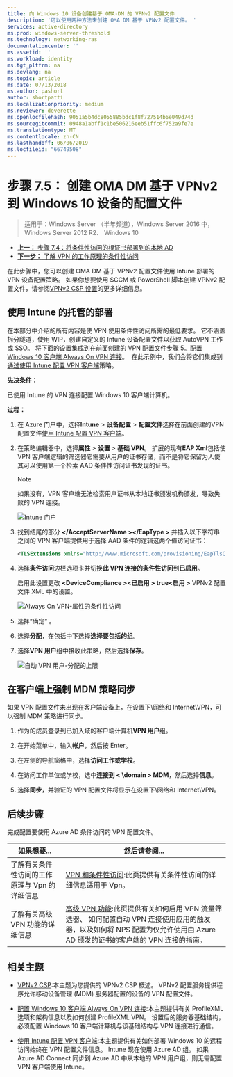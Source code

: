 ```yaml
---
title: 向 Windows 10 设备创建基于 OMA-DM 的 VPNv2 配置文件
description: '可以使用两种方法来创建 OMA DM 基于 VPNv2 配置文件。 '
services: active-directory
ms.prod: windows-server-threshold
ms.technology: networking-ras
documentationcenter: ''
ms.assetid: ''
ms.workload: identity
ms.tgt_pltfrm: na
ms.devlang: na
ms.topic: article
ms.date: 07/13/2018
ms.author: pashort
author: shortpatti
ms.localizationpriority: medium
ms.reviewer: deverette
ms.openlocfilehash: 9051a5b4dc8055885bdc1f8f727514b6e049d74d
ms.sourcegitcommit: 0948a1abff1c1be506216eeb51ffc6f752a9fe7e
ms.translationtype: MT
ms.contentlocale: zh-CN
ms.lasthandoff: 06/06/2019
ms.locfileid: "66749508"
---
```

# <a name="step-75-create-oma-dm-based-vpnv2-profiles-to-windows-10-devices"></a>步骤 7.5： 创建 OMA DM 基于 VPNv2 到 Windows 10 设备的配置文件

>适用于：Windows Server （半年频道），Windows Server 2016 中，Windows Server 2012 R2、 Windows 10

- [**上一：** 步骤 7.4：将条件性访问的根证书部署到的本地 AD](vpn-deploy-cond-access-root-cert-to-on-premise-ad.md)
- [**下一步：** 了解 VPN 的工作原理的条件性访问](https://docs.microsoft.com/windows/access-protection/vpn/vpn-conditional-access)

在此步骤中，您可以创建 OMA DM 基于 VPNv2 配置文件使用 Intune 部署的 VPN 设备配置策略。 如果你想要使用 SCCM 或 PowerShell 脚本创建 VPNv2 配置文件，请参阅[VPNv2 CSP 设置](https://docs.microsoft.com/windows/client-management/mdm/vpnv2-csp)的更多详细信息。 

## <a name="managed-deployment-using-intune"></a>使用 Intune 的托管的部署

在本部分中介绍的所有内容是使 VPN 使用条件性访问所需的最低要求。 它不涵盖拆分隧道，使用 WIP，创建自定义的 Intune 设备配置文件以获取 AutoVPN 工作或 SSO。 将下面的设置集成到在前面创建的 VPN 配置文件[步骤 5。配置 Windows 10 客户端 Always On VPN 连接](always-on-vpn/deploy/vpn-deploy-client-vpn-connections.md)。  在此示例中，我们会将它们集成到[通过使用 Intune 配置 VPN 客户端](always-on-vpn/deploy/vpn-deploy-client-vpn-connections.md#configure-the-vpn-client-by-using-intune)策略。 

**先决条件：**

已使用 Intune 的 VPN 连接配置 Windows 10 客户端计算机。   


**过程：**

1. 在 Azure 门户中，选择**Intune** > **设备配置** > **配置文件**选择在前面创建的VPN配置文件[使用 Intune 配置 VPN 客户端](always-on-vpn/deploy/vpn-deploy-client-vpn-connections.md#configure-the-vpn-client-by-using-intune)。
    
2. 在策略编辑器中，选择**属性** > **设置** > **基础 VPN**。 扩展的现有**EAP Xml**包括使 VPN 客户端逻辑的筛选器它需要从用户的证书存储，而不是将它保留为人使其可以使用第一个检索 AAD 条件性访问证书发现的证书。

    >[!NOTE]
    >如果没有，VPN 客户端无法检索用户证书从本地证书颁发机构颁发，导致失败的 VPN 连接。

    ![Intune 门户](../../media/Always-On-Vpn/intune-eap-xml.png)

3. 找到结尾的部分 **\</AcceptServerName >\</EapType >** 并插入以下字符串之间的 VPN 客户端提供用于选择 AAD 条件的逻辑这两个值访问证书：

    ```XML
    <TLSExtensions xmlns="http://www.microsoft.com/provisioning/EapTlsConnectionPropertiesV2"><FilteringInfo xmlns="http://www.microsoft.com/provisioning/EapTlsConnectionPropertiesV3"><EKUMapping><EKUMap><EKUName>AAD Conditional Access</EKUName><EKUOID>1.3.6.1.4.1.311.87</EKUOID></EKUMap></EKUMapping><ClientAuthEKUList Enabled="true"><EKUMapInList><EKUName>AAD Conditional Access</EKUName></EKUMapInList></ClientAuthEKUList></FilteringInfo></TLSExtensions>
    ```

4. 选择**条件访问**边栏选项卡并切换**此 VPN 连接的条件性访问**到**已启用**。
   
   启用此设置更改 **\<DeviceCompliance >\<已启用 > true\<启用 >** VPNv2 配置文件 XML 中的设置。

    ![Always On VPN-属性的条件性访问](../../media/Always-On-Vpn/vpn-conditional-access-azure-ad.png)

5. 选择“确定”  。

6. 选择**分配**，在包括中下选择**选择要包括的组**。

7. 选择**VPN 用户**组中接收此策略，然后选择**保存**。

    ![自动 VPN 用户-分配的上限](../../media/Always-On-Vpn/cap-for-auto-vpn-users-assignments.png)

## <a name="force-mdm-policy-sync-on-the-client"></a>在客户端上强制 MDM 策略同步

如果 VPN 配置文件未出现在客户端设备上，在设置下\\网络和 Internet\\VPN，可以强制 MDM 策略进行同步。

1. 作为的成员登录到已加入域的客户端计算机**VPN 用户**组。

2. 在开始菜单中，输入**帐户**，然后按 Enter。

3. 在左侧的导航窗格中，选择**访问工作或学校**。

4. 在访问工作单位或学校，选中**连接到 < \domain > MDM**，然后选择**信息**。

5. 选择**同步**，并验证的 VPN 配置文件将显示在设置下\\网络和 Internet\\VPN。


## <a name="next-steps"></a>后续步骤

完成配置要使用 Azure AD 条件访问的 VPN 配置文件。 

|如果想要...  |然后请参阅...  |
|---------|---------|
|了解有关条件性访问的工作原理与 Vpn 的详细信息  |[VPN 和条件性访问](https://docs.microsoft.com/windows/access-protection/vpn/vpn-conditional-access):此页提供有关条件性访问的详细信息适用于 Vpn。      |
|了解有关高级 VPN 功能的详细信息  |[高级 VPN 功能](always-on-vpn/deploy/always-on-vpn-adv-options.md#advanced-vpn-features):此页提供有关如何启用 VPN 流量筛选器、 如何配置自动 VPN 连接使用应用的触发器，以及如何将 NPS 配置为仅允许使用由 Azure AD 颁发的证书的客户端的 VPN 连接的指南。        |


## <a name="related-topics"></a>相关主题

- [VPNv2 CSP](https://msdn.microsoft.com/windows/hardware/commercialize/customize/mdm/vpnv2-csp):本主题为您提供的 VPNv2 CSP 概述。 VPNv2 配置服务提供程序允许移动设备管理 (MDM) 服务器配置的设备的 VPN 配置文件。

- [配置 Windows 10 客户端 Always On VPN 连接](https://docs.microsoft.com/windows-server/remote/remote-access/vpn/always-on-vpn/deploy/vpn-deploy-client-vpn-connections):本主题提供有关 ProfileXML 选项和架构信息以及如何创建 ProfileXML VPN。 设置后的服务器基础结构，必须配置 Windows 10 客户端计算机与该基础结构与 VPN 连接进行通信。 

- [使用 Intune 配置 VPN 客户端](https://docs.microsoft.com/windows-server/remote/remote-access/vpn/always-on-vpn/deploy/vpn-deploy-client-vpn-connections#configure-the-vpn-client-by-using-intune):本主题提供有关如何部署 Windows 10 的远程访问始终在 VPN 配置文件信息。 Intune 现在使用 Azure AD 组。 如果 Azure AD Connect 同步到 Azure AD 中从本地的 VPN 用户组，则无需配置 VPN 客户端使用 Intune。
